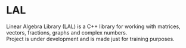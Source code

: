 # LAL  
Linear Algebra Library (LAL) is a C++ library for working with matrices, vectors, fractions, graphs and complex numbers.  
Project is under development and is made just for training purposes.  
